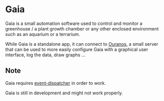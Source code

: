 Gaia
====

Gaia is a small automation software used to control and monitor a greenhouse / 
a plant growth chamber or any other enclosed environment such as an aquarium or
a terrarium.

While Gaia is a standalone app, it can connect to 
[Ouranos](https://gitlab.com/eupla/ouranos.git), a small server that can be used
to more easily configure Gaia with a graphical user interface, log the data, draw
graphs ...

Note
----
Gaia requires [event-dispatcher](https://gitlab.com/eupla/dispatcher.git) in 
order to work.

Gaia is still in development and might not work properly.
